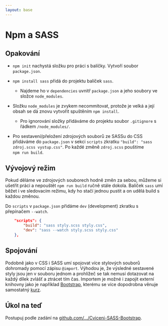```yaml
---
layout: base
---
```


# Npm a SASS

## Opakování

- `npm init` nachystá složku pro práci s balíčky. Vytvoří soubor `package.json`.

- `npm install sass` přidá do projektu balíček `sass`.

  - Najdeme ho v `dependencies` uvnitř `package.json` a jeho soubory ve složce `node_modules`.

- Složku `node_modules` je zvykem necommitovat, protože je velká a její obsah se dá znovu vytvořit spuštěním `npm install`.

  - Pro ignorování složky přidáváme do projektu soubor `.gitignore` s řádkem `/node_modules/`.

- Pro sestavení/přeložení zdrojových souborů ze SASSu do CSS přidáváme do `package.json` v sekci `scripts` zkratku `"build": "sass zdroj.scss vystup.css"`. Po každé změně `zdroj.scss` pouštíme `npm run build`.

## Vývojový režim

Pokud děláme ve zdrojových souborech hodně změn za sebou, můžeme si ušetřit práci a nepouštět `npm run build` ručně stále dokola. Balíček `sass` umí běžet i ve sledovacím režimu, kdy ho stačí jednou pustit a on udělá build s každou změnou.

Do `scripts` v `package.json` přidáme `dev` (development) zkratku s přepínačem `--watch`.

```json
	"scripts": {
		"build": "sass styly.scss styly.css",
		"dev": "sass --watch styly.scss styly.css"
	},
```

## Spojování

Podobně jako v CSS i SASS umí spojovat více stylových souborů dohromady pomocí zápisu `@import`. Výhodou je, že výsledné sestavené styly jsou jen v souboru jednom a prohlížeč se tak nemusí dotazovat na každý dílek zvlášť a ztrácet tím čas. Importem je možné i zapojit externí knihovny jako je například [Bootstrap](https://www.npmjs.com/package/bootstrap), kterému se více dopodrobna věnuje samostatný [kurz](https://www.czechitas.cz/kurzy/bootstrap).

## Úkol na teď

Postupuj podle zadání na [github.com/…/Cviceni-SASS-Bootstrap](https://github.com/Czechitas-podklady-WEB/Cviceni-SASS-Bootstrap).
